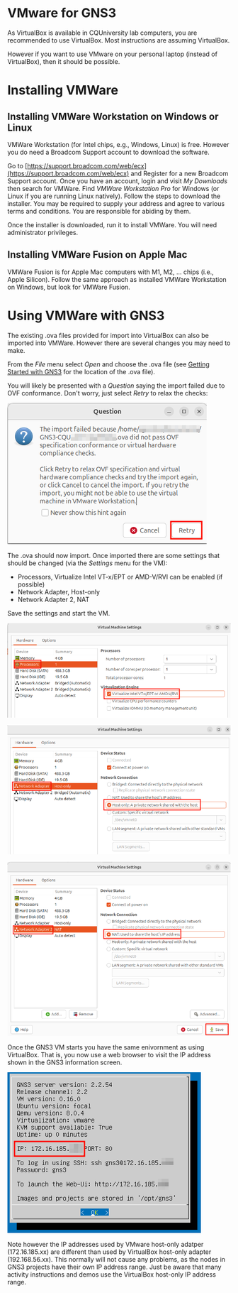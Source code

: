 # VMware for GNS3

As VirtualBox is available in CQUniversity lab computers, you are recommended to use VirtualBox. Most instructions are assuming VirtualBox.

However if you want to use VMware on your personal laptop (instead of VirtualBox), then it should be possible. 

# Installing VMWare

## Installing VMWare Workstation on Windows or Linux

VMWare Workstation (for Intel chips, e.g., Windows, Linux) is free. However you do need a Broadcom Support account to download the software. 

Go to [https://support.broadcom.com/web/ecx](https://support.broadcom.com/web/ecx) and Register for a new Broadcom Support account. Once you have an account, login and visit *My Downloads* then search for VMWare. Find *VMWare Workstation Pro* for Windows (or Linux if you are running Linux natively). Follow the steps to download the installer. You may be required to supply your address and agree to various terms and conditions. You are responsible for abiding by them.

Once the installer is downloaded, run it to install VMWare. You will need administrator privileges.

## Installing VMWare Fusion on Apple Mac

VMWare Fusion is for Apple Mac computers with M1, M2, ... chips (i.e., Apple Silicon). Follow the same approach as installed VMWare Workstation on Windows, but look for VMWare Fusion.

# Using VMWare with GNS3

The existing .ova files provided for import into VirtualBox can also be imported into VMWare. However there are several changes you may need to make.

From the *File* menu select *Open* and choose the .ova file (see [Getting Started with GNS3](./getting-started-pc.md) for the location of the .ova file). 

You will likely be presented with a *Question* saying the import failed due to OVF conformance. Don't worry, just select *Retry* to relax the checks:

![VMware import question](../images/vmware-import-question-1.png)

The .ova should now import. Once imported there are some settings that should be changed (via the *Settings* menu for the VM):
- Processors, Virtualize Intel VT-x/EPT or AMD-V/RVI can be enabled (if possible)
- Network Adapter, Host-only
- Network Adapter 2, NAT

Save the settings and start the VM.

![VMWare Settings Processors VT-x](../images/vmware-settings-vtx-1.png)

![VMWare Settings Network Adapter Host-only](../images/vmware-settings-hostonly-1.png)

![VMWare Settings Network Adapter 2 NAT](../images/vmware-settings-nat-1.png)

Once the GNS3 VM starts you have the same enivornment as using VirtualBox. That is, you now use a web browser to visit the IP address shown in the GNS3 information screen.

![VMWAre GNS3 Information](../images/vmware-gns3-info-1.png)

Note however the IP addresses used by VMware host-only adatper (172.16.185.xx) are different than used by VirtualBox host-only adapter (192.168.56.xx). This normally will not cause any problems, as the nodes in GNS3 projects have their own IP address range. Just be aware that many activity instructions and demos use the VirtualBox host-only IP address range.

